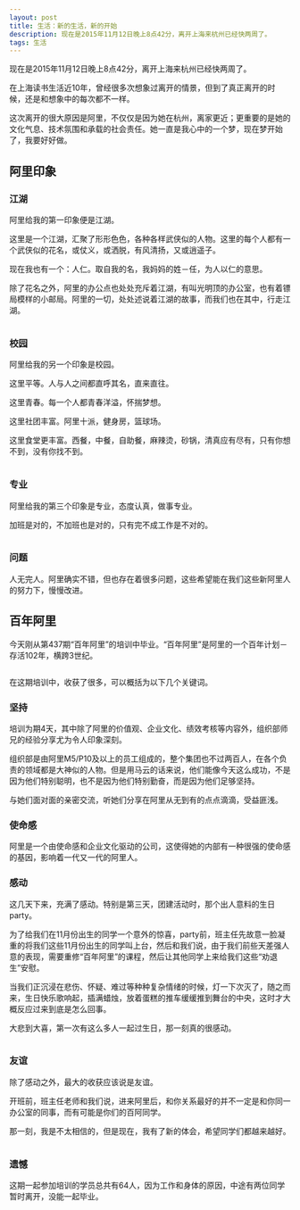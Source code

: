 ```yaml
---
layout: post
title: 生活：新的生活，新的开始
description: 现在是2015年11月12日晚上8点42分，离开上海来杭州已经快两周了。
tags: 生活
---
```


现在是2015年11月12日晚上8点42分，离开上海来杭州已经快两周了。

在上海读书生活近10年，曾经很多次想象过离开的情景，但到了真正离开的时候，还是和想象中的每次都不一样。

这次离开的很大原因是阿里，不仅仅是因为她在杭州，离家更近；更重要的是她的文化气息、技术氛围和承载的社会责任。她一直是我心中的一个梦，现在梦开始了，我要好好做。

## **阿里印象**

### **江湖**

阿里给我的第一印象便是江湖。

这里是一个江湖，汇聚了形形色色，各种各样武侠似的人物。这里的每个人都有一个武侠似的花名，或仗义，或洒脱，有风清扬，又或逍遥子。

现在我也有一个：人仁。取自我的名，我妈妈的姓－任，为人以仁的意思。

除了花名之外，阿里的办公点也处处充斥着江湖，有叫光明顶的办公室，也有着镖局模样的小邮局。阿里的一切，处处述说着江湖的故事，而我们也在其中，行走江湖。

<p class="picture"><img alt="" src="{{site.qiniu_static}}/assets/img/2015-11-12/post.jpg"/></p>

### **校园**

阿里给我的另一个印象是校园。

这里平等。人与人之间都直呼其名，直来直往。

这里青春。每一个人都青春洋溢，怀揣梦想。

这里社团丰富。阿里十派，健身房，篮球场。

这里食堂更丰富。西餐，中餐，自助餐，麻辣烫，砂锅，清真应有尽有，只有你想不到，没有你找不到。

<p class="picture"><img alt="" src="{{site.qiniu_static}}/assets/img/2015-11-12/bike.jpg"/></p>

### **专业**

阿里给我的第三个印象是专业，态度认真，做事专业。

加班是对的，不加班也是对的，只有完不成工作是不对的。

<p class="picture"><img alt="" src="{{site.qiniu_static}}/assets/img/2015-11-12/1st.jpg"/></p>

### **问题**

人无完人。阿里确实不错，但也存在着很多问题，这些希望能在我们这些新阿里人的努力下，慢慢改进。

## **百年阿里**

今天刚从第437期“百年阿里”的培训中毕业。“百年阿里”是阿里的一个百年计划－存活102年，横跨3世纪。

<p class="picture"><img alt="" src="{{site.qiniu_static}}/assets/img/2015-11-12/graduation.jpg"/></p>

在这期培训中，收获了很多，可以概括为以下几个关键词。

### **坚持**

培训为期4天，其中除了阿里的价值观、企业文化、绩效考核等内容外，组织部师兄的经验分享尤为令人印象深刻。

组织部是由阿里M5/P10及以上的员工组成的，整个集团也不过两百人，在各个负责的领域都是大神似的人物。但是用马云的话来说，他们能像今天这么成功，不是因为他们特别聪明，也不是因为他们特别勤奋，而是因为他们足够坚持。

与她们面对面的亲密交流，听她们分享在阿里从无到有的点点滴滴，受益匪浅。

### **使命感**

阿里是一个由使命感和企业文化驱动的公司，这使得她的内部有一种很强的使命感的基因，影响着一代又一代的阿里人。

### **感动**

这几天下来，充满了感动。特别是第三天，团建活动时，那个出人意料的生日party。

为了给我们在11月份出生的同学一个意外的惊喜，party前，班主任先故意一脸凝重的将我们这些11月份出生的同学叫上台，然后和我们说，由于我们前些天差强人意的表现，需要重修“百年阿里”的课程，然后让其他同学上来给我们这些“劝退生”安慰。

当我们正沉浸在悲伤、怀疑、难过等种种复杂情绪的时候，灯一下次灭了，随之而来，生日快乐歌响起，插满蜡烛，放着蛋糕的推车缓缓推到舞台的中央，这时才大概反应过来到底是怎么回事。

大悲到大喜，第一次有这么多人一起过生日，那一刻真的很感动。

<p class="picture"><img alt="" src="{{site.qiniu_static}}/assets/img/2015-11-12/birthday.jpg"/></p>

### **友谊**

除了感动之外，最大的收获应该说是友谊。

开班前，班主任老师和我们说，进来阿里后，和你关系最好的并不一定是和你同一办公室的同事，而有可能是你们的百阿同学。

那一刻，我是不太相信的，但是现在，我有了新的体会，希望同学们都越来越好。

<p class="picture"><img alt="" src="{{site.qiniu_static}}/assets/img/2015-11-12/all.jpg"/></p>

### **遗憾**

这期一起参加培训的学员总共有64人，因为工作和身体的原因，中途有两位同学暂时离开，没能一起毕业。

<p class="picture"><img alt="" src="{{site.qiniu_static}}/assets/img/2015-11-12/splash.jpg"/></p>